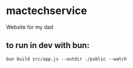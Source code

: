 # mactechservice
Website for my dad

## to run in dev with bun: 
```
bun build src/app.js --outdir ./public --watch
```